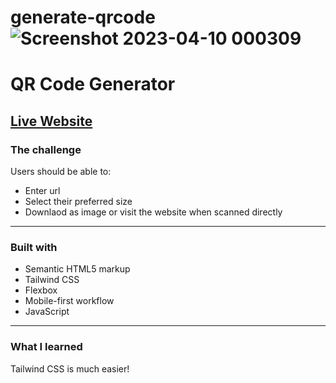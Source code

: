 # generate-qrcode![Screenshot 2023-04-10 000309](https://user-images.githubusercontent.com/31295561/230800512-f67c5cf7-fb25-49c0-bbcd-a3de36f6469c.png)

# QR Code Generator

## [Live Website](https://emem221.github.io/generate-qrcode/) 

### The challenge

Users should be able to:

- Enter url
- Select their preferred size
- Downlaod as image or visit the website when scanned directly

***

### Built with

- Semantic HTML5 markup
- Tailwind CSS 
- Flexbox
- Mobile-first workflow
- JavaScript

***

### What I learned

Tailwind CSS is much easier!



